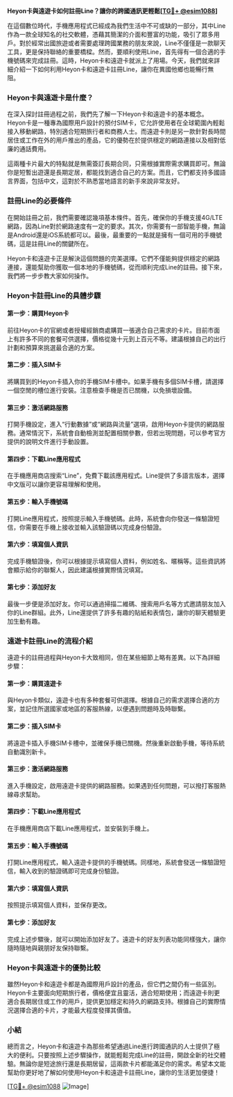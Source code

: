 **Heyon卡與遠遊卡如何註冊Line？讓你的跨國通訊更輕鬆[[TG💪+ @esim1088](https://t.me/s/esim1088)]**

在這個數位時代，手機應用程式已經成為我們生活中不可或缺的一部分，其中Line作為一款全球知名的社交軟體，憑藉其簡潔的介面和豐富的功能，吸引了眾多用戶。對於經常出國旅遊或者需要處理跨國業務的朋友來說，Line不僅僅是一款聊天工具，更是保持聯絡的重要橋樑。然而，要順利使用Line，首先得有一個合適的手機號碼來完成註冊。這時，Heyon卡和遠遊卡就派上了用場。今天，我們就來詳細介紹一下如何利用Heyon卡和遠遊卡註冊Line，讓你在異國他鄉也能暢行無阻。

### Heyon卡與遠遊卡是什麼？

在深入探討註冊過程之前，我們先了解一下Heyon卡和遠遊卡的基本概念。Heyon卡是一種專為國際用戶設計的預付SIM卡，它允許使用者在全球範圍內輕鬆接入移動網路，特別適合短期旅行者和商務人士。而遠遊卡則是另一款針對長時間居住或工作在外的用戶推出的產品，它的優勢在於提供穩定的網路連接以及相對低廉的通話費用。

這兩種卡片最大的特點就是無需簽訂長期合同，只需根據實際需求購買即可。無論你是短暫出遊還是長期定居，都能找到適合自己的方案。而且，它們都支持多國語言界面，包括中文，這對於不熟悉當地語言的新手來說非常友好。

### 註冊Line的必要條件

在開始註冊之前，我們需要確認幾項基本條件。首先，確保你的手機支援4G/LTE網路，因為Line對於網路速度有一定的要求。其次，你需要有一部智能手機，無論是Android還是iOS系統都可以。最後，最重要的一點就是擁有一個可用的手機號碼，這是註冊Line的關鍵所在。

Heyon卡和遠遊卡正是解決這個問題的完美選擇。它們不僅能夠提供穩定的網路連接，還能幫助你獲取一個本地的手機號碼，從而順利完成Line的註冊。接下來，我們將一步步教大家如何操作。

### Heyon卡註冊Line的具體步驟

#### 第一步：購買Heyon卡
前往Heyon卡的官網或者授權經銷商處購買一張適合自己需求的卡片。目前市面上有許多不同的套餐可供選擇，價格從幾十元到上百元不等。建議根據自己的出行計劃和預算來挑選最合適的方案。

#### 第二步：插入SIM卡
將購買到的Heyon卡插入你的手機SIM卡槽中。如果手機有多個SIM卡槽，請選擇一個空閒的槽位進行安裝。注意檢查手機是否已關機，以免損壞設備。

#### 第三步：激活網路服務
打開手機設定，進入“行動數據”或“網路與流量”選項，啟用Heyon卡提供的網路服務。通常情況下，系統會自動檢測並配置相關參數，但若出現問題，可以參考官方提供的說明文件進行手動設置。

#### 第四步：下載Line應用程式
在手機應用商店搜索“Line”，免費下載該應用程式。Line提供了多語言版本，選擇中文版可以讓你更容易理解和使用。

#### 第五步：輸入手機號碼
打開Line應用程式，按照提示輸入手機號碼。此時，系統會向你發送一條驗證短信，你需要在手機上接收並輸入該驗證碼以完成身份驗證。

#### 第六步：填寫個人資訊
完成手機驗證後，你可以根據提示填寫個人資料，例如姓名、暱稱等。這些資訊將會顯示給你的聯繫人，因此建議根據實際情況填寫。

#### 第七步：添加好友
最後一步便是添加好友。你可以通過掃描二維碼、搜索用戶名等方式邀請朋友加入你的Line群組。此外，Line還提供了許多有趣的貼紙和表情包，讓你的聊天體驗更加生動有趣。

### 遠遊卡註冊Line的流程介紹

遠遊卡的註冊過程與Heyon卡大致相同，但在某些細節上略有差異。以下為詳細步驟：

#### 第一步：購買遠遊卡
與Heyon卡類似，遠遊卡也有多种套餐可供選擇。根據自己的需求選擇合適的方案，並記住所選國家或地區的客服熱線，以便遇到問題時及時聯繫。

#### 第二步：插入SIM卡
將遠遊卡插入手機SIM卡槽中，並確保手機已關機。然後重新啟動手機，等待系統自動識別新卡。

#### 第三步：激活網路服務
進入手機設定，啟用遠遊卡提供的網路服務。如果遇到任何問題，可以撥打客服熱線尋求幫助。

#### 第四步：下載Line應用程式
在手機應用商店下載Line應用程式，並安裝到手機上。

#### 第五步：輸入手機號碼
打開Line應用程式，輸入遠遊卡提供的手機號碼。同樣地，系統會發送一條驗證短信，輸入收到的驗證碼即可完成身份驗證。

#### 第六步：填寫個人資訊
按照提示填寫個人資料，並保存更改。

#### 第七步：添加好友
完成上述步驟後，就可以開始添加好友了。遠遊卡的好友列表功能同樣強大，讓你隨時隨地與親朋好友保持聯繫。

### Heyon卡與遠遊卡的優勢比較

雖然Heyon卡和遠遊卡都是為國際用戶設計的產品，但它們之間仍有一些區別。Heyon卡主要面向短期旅行者，價格便宜且靈活，適合短期使用；而遠遊卡則更適合長期居住或工作的用戶，提供更加穩定和持久的網路支持。根據自己的實際情況選擇合適的卡片，才能最大程度發揮其價值。

### 小結

總而言之，Heyon卡和遠遊卡為那些希望通過Line進行跨國通訊的人士提供了極大的便利。只要按照上述步驟操作，就能輕鬆完成Line的註冊，開啟全新的社交體驗。無論你是短途旅行還是長期居留，這兩款卡片都能滿足你的需求。希望本文能幫助你更好地了解如何使用Heyon卡和遠遊卡註冊Line，讓你的生活更加便捷！

[[TG💪+ @esim1088](https://t.me/s/esim1088) ![Image](https://i.postimg.cc/4NQfJmqS/Snipaste-2025-05-13-00-14-12.png)]